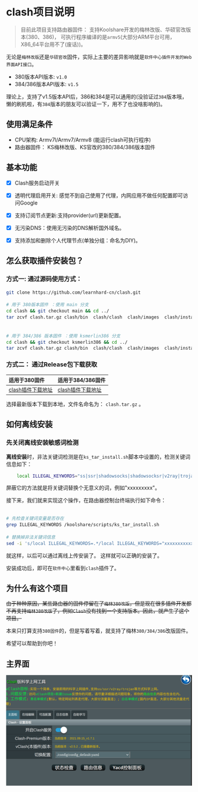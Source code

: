 # clash项目说明
> 目前此项目支持路由器固件： 支持Koolshare开发的梅林改版、华硕官改版本(380、386)， 可执行程序编译的是`armv5`(大部分ARM平台可用，X86_64平台用不了(废话))。

无论是`梅林改版`还是`华硕官改`固件，实际上主要的差异影响就是`软件中心插件开发的Web界面API接口`。

- 380版本API版本: `v1.0`
- 384/386版本API版本: `v1.5`

理论上，支持了v1.5版本API后，386和384是可以通用的(没验证过`384`版本哦，懒的刷机啦，有`384`版本的朋友可以验证一下，用不了也没啥影响的)。


## 使用满足条件

- CPU架构: Armv7l/Armv7/Armv8 (能运行clash可执行程序)
- 路由器固件： KS梅林改版、KS官改的380/384/386版本固件

## 基本功能

- [x] Clash服务启动开关
- [x] 透明代理启用开关: 感觉不到自己使用了代理，内网应用不做任何配置即可访问Google
- [x] 支持订阅节点更新:支持provider(url)更新配置。
- [x] 无污染DNS：使用无污染的DNS解析国外域名。
- [x] 支持添加和删除个人代理节点(单独分组：命名为DIY)。


## 怎么获取插件安装包？

### 方式一: 通过源码使用方式：

```sh
git clone https://github.com/learnhard-cn/clash.git

# 用于 380版本固件 ：使用 main 分支
cd clash && git checkout main && cd ../
tar zcvf clash.tar.gz clash/bin  clash/clash  clash/images  clash/install.sh  clash/res  clash/scripts  clash/uninstall.sh  clash/version  clash/webs


# 用于 384/386 版本固件 ：使用 ksmerlin386 分支
cd clash && git checkout ksmerlin386 && cd ../
tar zcvf clash.tar.gz clash/bin  clash/clash  clash/images  clash/install.sh  clash/res  clash/scripts  clash/uninstall.sh  clash/version  clash/webs clash/.valid

```

### 方式二： 通过Release包下载获取


| 适用于**380**固件| 适用于**384/386**固件|
|:-------|:--------|
| [clash插件下载地址](https://github.com/learnhard-cn/clash/releases/tag/v1.9) | [clash插件下载地址](https://github.com/learnhard-cn/clash/releases/tag/v2.0.3)


选择最新版本下载到本地，文件名命名为： `clash.tar.gz` 。

## 如何离线安装

### 先关闭离线安装敏感词检测


**离线安装**时，非法关键词检测是在`ks_tar_install.sh`脚本中设置的，检测关键词信息如下：
```sh
    local ILLEGAL_KEYWORDS="ss|ssr|shadowsocks|shadowsocksr|v2ray|trojan|clash|wireguard|koolss|brook|fuck"
```

屏蔽它的方法就是将关键词替换个无意义的词，例如"xxxxxxxxx"。

接下来，我们就来实现这个操作，在路由器控制台终端执行如下命令：
```sh

# 先检查关键词变量是否存在
grep ILLEGAL_KEYWORDS /koolshare/scripts/ks_tar_install.sh

# 替换掉非法关键词信息
sed -i 's/local ILLEGAL_KEYWORDS=.*/local ILLEGAL_KEYWORDS="xxxxxxxxxxxxxxxxxxx"/g' /koolshare/scripts/ks_tar_install.sh

```

就这样，以后可以通过离线上传安装了。
这样就可以正确的安装了。


安装成功后，即可在`软件中心`里看到`clash`插件了。



## 为什么有这个项目

~~由于种种原因，某些路由器的固件停留在了`梅林380改版`，但是现在很多插件开发都不再支持`梅林380改版`了，例如`Clash`没有找到一个支持版本。因此，就产生了这个项目。~~

本来只打算支持`380固件`的，但是写着写着，就支持了梅林`380/384/386`改版固件。

希望可以帮助到你吧！

## 主界面

![](https://raw.githubusercontent.com/learnhard-cn/clash/main/images/demo.png)

